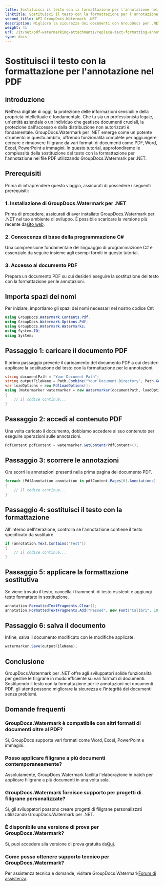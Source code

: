 ```yaml
---
title: Sostituisci il testo con la formattazione per l'annotazione nel PDF
linktitle: Sostituisci il testo con la formattazione per l'annotazione nel PDF
second_title: API GroupDocs.Watermark .NET
description: Migliora la sicurezza dei documenti con GroupDocs per .NET. Scopri come sostituire facilmente il testo con la formattazione per le annotazioni nei file PDF.
weight: 41
url: /it/net/pdf-watermarking-attachments/replace-text-formatting-annotation-pdf/
type: docs
---
```

# Sostituisci il testo con la formattazione per l'annotazione nel PDF

## introduzione
Nell'era digitale di oggi, la protezione delle informazioni sensibili e della proprietà intellettuale è fondamentale. Che tu sia un professionista legale, un'entità aziendale o un individuo che gestisce documenti cruciali, la protezione dall'accesso e dalla distribuzione non autorizzati è fondamentale. GroupDocs.Watermark per .NET emerge come un potente strumento in questo ambito, offrendo funzionalità complete per aggiungere, cercare e rimuovere filigrane da vari formati di documenti come PDF, Word, Excel, PowerPoint e immagini. In questo tutorial, approfondiremo le complessità della sostituzione del testo con la formattazione per l'annotazione nei file PDF utilizzando GroupDocs.Watermark per .NET.
## Prerequisiti
Prima di intraprendere questo viaggio, assicurati di possedere i seguenti prerequisiti:
### 1. Installazione di GroupDocs.Watermark per .NET
 Prima di procedere, assicurati di aver installato GroupDocs.Watermark per .NET nel tuo ambiente di sviluppo. È possibile scaricare la versione più recente da[sito web](https://releases.groupdocs.com/Watermark/net/).
### 2. Conoscenza di base della programmazione C#
Una comprensione fondamentale del linguaggio di programmazione C# è essenziale da seguire insieme agli esempi forniti in questo tutorial.
### 3. Accesso al documento PDF
Prepara un documento PDF su cui desideri eseguire la sostituzione del testo con la formattazione per le annotazioni.

## Importa spazi dei nomi
Per iniziare, importiamo gli spazi dei nomi necessari nel nostro codice C#:
```csharp
using GroupDocs.Watermark.Contents.Pdf;
using GroupDocs.Watermark.Options.Pdf;
using GroupDocs.Watermark.Watermarks;
using System.IO;
using System;
```
## Passaggio 1: caricare il documento PDF
Il primo passaggio prevede il caricamento del documento PDF a cui desideri applicare la sostituzione del testo con la formattazione per le annotazioni.
```csharp
string documentPath = "Your Document Path";
string outputFileName = Path.Combine("Your Document Directory", Path.GetFileName(documentPath));
var loadOptions = new PdfLoadOptions();
using (Watermarker watermarker = new Watermarker(documentPath, loadOptions))
{
    // Il codice continua...
}
```
## Passaggio 2: accedi al contenuto PDF
Una volta caricato il documento, dobbiamo accedere al suo contenuto per eseguire operazioni sulle annotazioni.
```csharp
PdfContent pdfContent = watermarker.GetContent<PdfContent>();
```
## Passaggio 3: scorrere le annotazioni
Ora scorri le annotazioni presenti nella prima pagina del documento PDF.
```csharp
foreach (PdfAnnotation annotation in pdfContent.Pages[0].Annotations)
{
    // Il codice continua...
}
```
## Passaggio 4: sostituisci il testo con la formattazione
All'interno dell'iterazione, controlla se l'annotazione contiene il testo specificato da sostituire.
```csharp
if (annotation.Text.Contains("Test"))
{
    // Il codice continua...
}
```
## Passaggio 5: applicare la formattazione sostitutiva
Se viene trovato il testo, cancella i frammenti di testo esistenti e aggiungi testo formattato in sostituzione.
```csharp
annotation.FormattedTextFragments.Clear();
annotation.FormattedTextFragments.Add("Passed", new Font("Calibri", 19, FontStyle.Bold), Color.Red, Color.Aqua);
```
## Passaggio 6: salva il documento
Infine, salva il documento modificato con le modifiche applicate.
```csharp
watermarker.Save(outputFileName);
```

## Conclusione
GroupDocs.Watermark per .NET offre agli sviluppatori solide funzionalità per gestire le filigrane in modo efficiente su vari formati di documenti. Sostituendo il testo con la formattazione per le annotazioni nei documenti PDF, gli utenti possono migliorare la sicurezza e l'integrità dei documenti senza problemi.
## Domande frequenti
### GroupDocs.Watermark è compatibile con altri formati di documenti oltre al PDF?
Sì, GroupDocs supporta vari formati come Word, Excel, PowerPoint e immagini.
### Posso applicare filigrane a più documenti contemporaneamente?
Assolutamente, GroupDocs.Watermark facilita l'elaborazione in batch per applicare filigrane a più documenti in una volta sola.
### GroupDocs.Watermark fornisce supporto per progetti di filigrane personalizzate?
Sì, gli sviluppatori possono creare progetti di filigrane personalizzati utilizzando GroupDocs.Watermark per .NET.
### È disponibile una versione di prova per GroupDocs.Watermark?
 Sì, puoi accedere alla versione di prova gratuita da[Qui](https://releases.groupdocs.com/).
### Come posso ottenere supporto tecnico per GroupDocs.Watermark?
 Per assistenza tecnica e domande, visitare GroupDocs.Watermark[Forum di assistenza](https://forum.groupdocs.com/c/watermark/19).